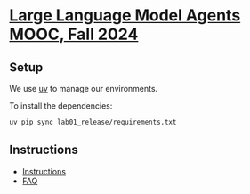 # [Large Language Model Agents MOOC, Fall 2024](http://llmagents-learning.org/f24)

## Setup

We use [uv](https://docs.astral.sh/uv/getting-started/installation/) to manage our environments.

To install the dependencies:

```bash
uv pip sync lab01_release/requirements.txt
```

## Instructions

- [Instructions](http://llmagents-learning.org/assets/instructions.pdf)
- [FAQ](https://docs.google.com/document/d/12MHAbLh86kGDuc2ddOmLHwjAuHh_rHiuAf_UiFuYcvE/edit?tab=t.0#heading=h.dbaz3ojtgpm2)
